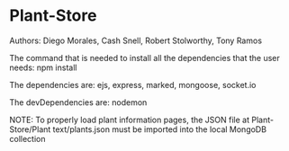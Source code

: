 # Plant-Store
Authors: Diego Morales, Cash Snell, Robert Stolworthy, Tony Ramos

The command that is needed to install all the dependencies that the user needs:
npm install

The dependencies are: 
ejs, express, marked, mongoose, socket.io

The devDependencies are:
nodemon

NOTE: To properly load plant information pages, the JSON file at Plant-Store/Plant text/plants.json must be imported into the local MongoDB collection

